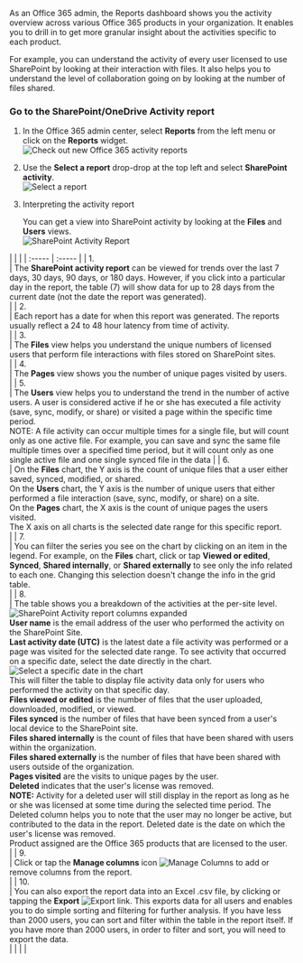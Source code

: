 <p>As an Office 365 admin, the Reports dashboard shows you the activity overview across various Office 365 products in your organization. It enables you to drill in to get more granular insight about the activities specific to each product.</p>
<p>For example, you can understand the activity of every user licensed to use SharePoint by looking at their interaction with files. It also helps you to understand the level of collaboration going on by looking at the number of files shared.</p>
<h3><strong>Go to the SharePoint/OneDrive Activity report</strong></h3>
<ol>
<li>
<p>In the Office 365 admin center, select <strong>Reports</strong> from the left menu or click on the <strong>Reports</strong> widget.<br/><img src="../..\Linked_Image_Files\2554deff-b840-4aa5-b2b2-83683996fedc.png" alt="Check out new Office 365 activity reports" /></p>
</li>
<li>
<p>Use the <strong>Select a report</strong> drop-drop at the top left and select <strong>SharePoint activity</strong>.<br/> <img src="../..\Linked_Image_Files\fb7bb8ea-eeb7-48c9-b739-601f41ddee16.png" alt="Select a report" /></p>
</li>
<li>
<p>Interpreting the activity report</p>
<p>You can get a view into SharePoint activity by looking at the <strong>Files</strong> and <strong>Users</strong> views.<br/> <img src="../..\Linked_Image_Files\96ee85af-f213-499b-9e2b-22912bd0b8c2.png" alt="SharePoint Activity Report" /></p>
</li>
</ol>
<p>|  |  |
| :----- | :----- |
| 1.  <br/> | The <strong>SharePoint activity report</strong> can be viewed for trends over the last 7 days, 30 days, 90 days, or 180 days. However, if you click into a particular day in the report, the table (7) will show data for up to 28 days from the current date (not the date the report was generated).  <br/> |
| 2.  <br/> | Each report has a date for when this report was generated. The reports usually reflect a 24 to 48 hour latency from time of activity.  <br/> |
| 3.  <br/> | The <strong>Files</strong> view helps you understand the unique numbers of licensed users that perform file interactions with files stored on SharePoint sites.  <br/> |
| 4.  <br/> | The <strong>Pages</strong> view shows you the number of unique pages visited by users.  <br/> |
| 5.  <br/> | The <strong>Users</strong> view helps you to understand the trend in the number of active users. A user is considered active if he or she has executed a file activity (save, sync, modify, or share) or visited a page within the specific time period.  <br/> NOTE: A file activity can occur multiple times for a single file, but will count only as one active file. For example, you can save and sync the same file multiple times over a specified time period, but it will count only as one single active file and one single synced file in the data           |
| 6.  <br/> | On the <strong>Files</strong> chart, the Y axis is the count of unique files that a user either saved, synced, modified, or shared.  <br/>  On the <strong>Users</strong> chart, the Y axis is the number of unique users that either performed a file interaction (save, sync, modify, or share) on a site.  <br/>  On the <strong>Pages</strong> chart, the X axis is the count of unique pages the users visited.  <br/>  The X axis on all charts is the selected date range for this specific report.  <br/> |
| 7.  <br/> | You can filter the series you see on the chart by clicking on an item in the legend. For example, on the <strong>Files</strong> chart, click or tap <strong>Viewed or edited</strong>, <strong>Synced</strong>, <strong>Shared internally</strong>, or <strong>Shared externally</strong> to see only the info related to each one. Changing this selection doesn't change the info in the grid table.  <br/> |
| 8.  <br/> | The table shows you a breakdown of the activities at the per-site level.  <br/> <img src="../..\Linked_Image_Files\c90607a8-3189-4eb5-af0e-1ec748c22c6b.png" alt="SharePoint Activity report columns expanded" /> <br/> <strong>User name</strong> is the email address of the user who performed the activity on the SharePoint Site.  <br/> <strong>Last activity date (UTC)</strong> is the latest date a file activity was performed or a page was visited for the selected date range. To see activity that occurred on a specific date, select the date directly in the chart.  <br/> <img src="../..\Linked_Image_Files\29e54c4b-8dc2-4ed8-9367-1f66f2988fac.png" alt="Select a specific date in the chart" /> <br/> This will filter the table to display file activity data only for users who performed the activity on that specific day.  <br/>  <strong>Files viewed or edited</strong> is the number of files that the user uploaded, downloaded, modified, or viewed.  <br/>  <strong>Files synced</strong> is the number of files that have been synced from a user's local device to the SharePoint site.  <br/>  <strong>Files shared internally</strong> is the count of files that have been shared with users within the organization.  <br/>  <strong>Files shared externally</strong> is the number of files that have been shared with users outside of the organization.  <br/>  <strong>Pages visited</strong> are the visits to unique pages by the user.  <br/>  <strong>Deleted</strong> indicates that the user's license was removed.  <br/>  <strong>NOTE:</strong> Activity for a deleted user will still display in the report as long as he or she was licensed at some time during the selected time period. The Deleted column helps you to note that the user may no longer be active, but contributed to the data in the report.            Deleted date is the date on which the user's license was removed.  <br/>  Product assigned are the Office 365 products that are licensed to the user.  <br/> |
| 9.  <br/> | Click or tap the <strong>Manage columns</strong> icon <img src="../..\Linked_Image_Files\13d2e536-de88-4db3-80c7-7a3a57298eb4.png" alt="Manage Columns" /> to add or remove columns from the report.  <br/> |
| 10. <br/> | You can also export the report data into an Excel .csv file, by clicking or tapping the <strong>Export</strong> <img src="../..\Linked_Image_Files\b5d12006-a2b4-4db5-af41-40f9e7aec07f.png" alt="Export" /> link. This exports data for all users and enables you to do simple sorting and filtering for further analysis. If you have less than 2000 users, you can sort and filter within the table in the report itself. If you have more than 2000 users, in order to filter and sort, you will need to export the data.  <br/> |
|  |  |</p>

